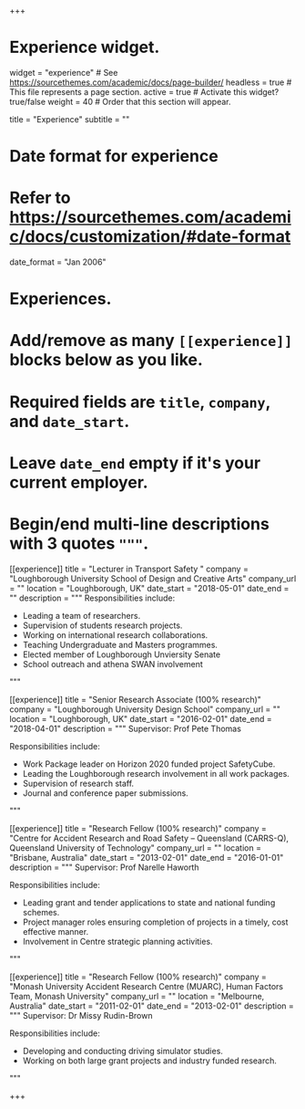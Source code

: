 +++
# Experience widget.
widget = "experience"  # See https://sourcethemes.com/academic/docs/page-builder/
headless = true  # This file represents a page section.
active = true  # Activate this widget? true/false
weight = 40  # Order that this section will appear.

title = "Experience"
subtitle = ""

# Date format for experience
#   Refer to https://sourcethemes.com/academic/docs/customization/#date-format
date_format = "Jan 2006"

# Experiences.
#   Add/remove as many `[[experience]]` blocks below as you like.
#   Required fields are `title`, `company`, and `date_start`.
#   Leave `date_end` empty if it's your current employer.
#   Begin/end multi-line descriptions with 3 quotes `"""`.
[[experience]]
  title = "Lecturer in Transport Safety "
  company = "Loughborough University School of Design and Creative Arts"
  company_url = ""
  location = "Loughborough, UK"
  date_start = "2018-05-01"
  date_end = ""
  description = """
  Responsibilities include:
  
  * Leading a team of researchers.
  * Supervision of students research projects.
  * Working on international research collaborations. 
  * Teaching Undergraduate and Masters programmes.
  * Elected member of Loughborough Unviersity Senate
  * School outreach and athena SWAN involvement

  """

[[experience]]
  title = "Senior Research Associate (100% research)"
  company = "Loughborough University Design School"
  company_url = ""
  location = "Loughborough, UK"
  date_start = "2016-02-01"
  date_end = "2018-04-01"
  description = """
  Supervisor: Prof Pete Thomas
  
  Responsibilities include:
  
  * Work Package leader on Horizon 2020 funded project SafetyCube.
  * Leading the Loughborough research involvement in all work packages. 
  * Supervision of research staff.
  * Journal and conference paper submissions.

  """

[[experience]]
  title = "Research Fellow (100% research)"
  company = "Centre for Accident Research and Road Safety – Queensland (CARRS-Q), Queensland University of Technology"
  company_url = ""
  location = "Brisbane, Australia"
  date_start = "2013-02-01"
  date_end = "2016-01-01"
  description = """
  Supervisor: Prof Narelle Haworth
  
  Responsibilities include:
  
  * Leading grant and tender applications to state and national funding schemes.
  * Project manager roles ensuring completion of projects in a timely, cost effective manner.
  * Involvement in Centre strategic planning activities.  

  """
  
  [[experience]]
  title = "Research Fellow (100% research)"
  company = "Monash University Accident Research Centre (MUARC), Human Factors Team, Monash University"
  company_url = ""
  location = "Melbourne, Australia"
  date_start = "2011-02-01"
  date_end = "2013-02-01"
  description = """
  Supervisor: Dr Missy Rudin-Brown
  
  Responsibilities include:
  
  * Developing and conducting driving simulator studies.
  * Working on both large grant projects and industry funded research. 

  """

+++
